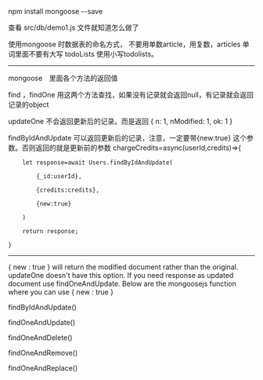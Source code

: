 npm install mongoose --save

查看 src/db/demo1.js 文件就知道怎么做了



使用mongoose 时数据表的命名方式，
不要用单数article，用复数，articles
单词里面不要有大写 todoLists 使用小写todolists。


---------------------------------------------------------
mongoose　里面各个方法的返回值

find ，findOne 用这两个方法查找，如果没有记录就会返回null，有记录就会返回记录的object


updateOne 不会返回更新后的记录。而是返回 { n: 1, nModified: 1, ok: 1 }

findByIdAndUpdate 可以返回更新后的记录，注意，一定要带{new:true} 这个参数。否则返回的就是更新前的参数
    chargeCredits=async(userId,credits)=>{
    
        let response=await Users.findByIdAndUpdate(
        
            {_id:userId},
            
            {credits:credits},
            
            {new:true}
            
        )
        
        return response;
        
    }



-----------------------------------------------------------
{ new : true } will return the modified document rather than the original.
updateOne doesn't have this option. If you need response as updated document use findOneAndUpdate.
Below are the mongoosejs function where you can use { new : true }

findByIdAndUpdate()

findOneAndUpdate()

findOneAndDelete()

findOneAndRemove()

findOneAndReplace()
